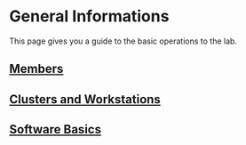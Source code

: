 # General Informations
This page gives you a guide to the basic operations to the lab.

## [Members](../members.md)

## [Clusters and Workstations](computers.md)

## [Software Basics](software_basics.md)

